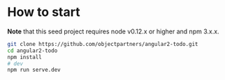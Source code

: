 
# How to start

**Note** that this seed project requires node v0.12.x or higher and npm 3.x.x.

```bash
git clone https://github.com/objectpartners/angular2-todo.git
cd angular2-todo
npm install
# dev
npm run serve.dev
```